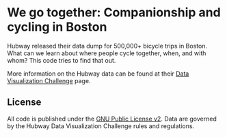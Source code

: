 We go together: Companionship and cycling in Boston
=============================

Hubway released their data dump for 500,000+ bicycle trips in Boston. What can we learn about where people cycle together, when, and with whom? This code tries to find that out. 

More information on the Hubway data can be found at their [Data Visualization Challenge](http://hubwaydatachallenge.org) page. 



License
----------------------

All code is published under the [GNU Public License v2](http://www.gnu.org/licenses/gpl-2.0.html). Data are governed by the Hubway Data Visualization Challenge rules and regulations. 
